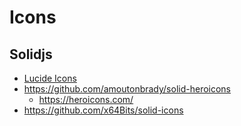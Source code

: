 # Icons

## Solidjs

- [Lucide Icons](https://lucide.dev/?utm_source=tldrnewsletter)
- <https://github.com/amoutonbrady/solid-heroicons>
  - <https://heroicons.com/>
- <https://github.com/x64Bits/solid-icons>
